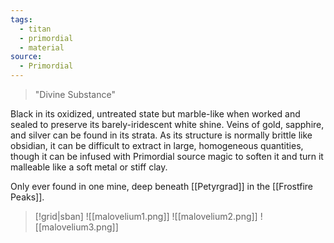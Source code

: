 ```yaml
---
tags:
  - titan
  - primordial
  - material
source:
  - Primordial
---
```

> "Divine Substance"

Black in its oxidized, untreated state but marble-like when worked and sealed to preserve its barely-iridescent white shine. Veins of gold, sapphire, and silver can be found in its strata. As its structure is normally brittle like obsidian, it can be difficult to extract in large, homogeneous quantities, though it can be infused with Primordial source magic to soften it and turn it malleable like a soft metal or stiff clay.

Only ever found in one mine, deep beneath [[Petyrgrad]] in the [[Frostfire Peaks]].

> [!grid|sban] 
> ![[malovelium1.png]] ![[malovelium2.png]] ![[malovelium3.png]]